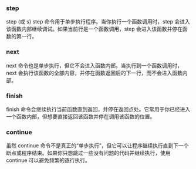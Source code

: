 ### step
step (或 s)
step 命令用于单步执行程序。当你执行一个函数调用时，step 会进入该函数内部继续调试。如果当前行是一个函数调用，step 会进入该函数并停在函数的第一行。

### next
next 命令也是单步执行，但它不会进入函数内部。当执行到一个函数调用时，next 会执行该函数的全部内容，并停在函数返回后的下一行，而不会进入函数内部。

### finish
finish 命令会继续执行当前函数直到返回，并停在返回点处。它常用于你已经进入一个函数内部，但想要直接返回该函数并停在调用该函数的位置。

### continue
虽然 continue 命令不是真正的“单步执行”，但它可以让程序继续执行直到下一个断点或程序结束。如果你只想跳过一些没有问题的代码并继续执行，使用 continue 可以避免频繁的逐行执行。